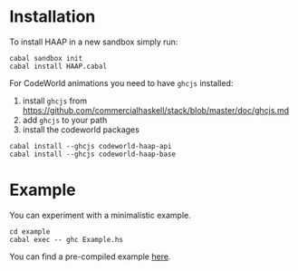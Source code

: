 
# Installation

To install HAAP in a new sandbox simply run:
```
cabal sandbox init
cabal install HAAP.cabal
```

For CodeWorld animations you need to have `ghcjs` installed:
1. install `ghcjs` from https://github.com/commercialhaskell/stack/blob/master/doc/ghcjs.md
2. add `ghcjs` to your path
3. install the codeworld packages
```
cabal install --ghcjs codeworld-haap-api
cabal install --ghcjs codeworld-haap-base
```

# Example

You can experiment with a minimalistic example.

```
cd example
cabal exec -- ghc Example.hs
```

You can find a pre-compiled example [here](https://hpacheco.github.io/HAAP/example/_site/example.html).




